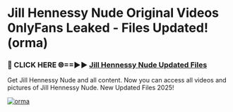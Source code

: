 # Jill Hennessy Nude Original Videos 0nlyFans Leaked - Files Updated! (orma)

<h3>🔴 CLICK HERE 🌐==►► <a href="https://tinyurl.com/5h6xmrr3" rel="nofollow">Jill Hennessy Nude Updated Files</a></h3>

Get Jill Hennessy Nude and all content. Now you can access all videos and pictures of Jill Hennessy Nude. New Updated Files 2025!

[![orma](https://i.imgur.com/KVD873Z.gif)](https://tinyurl.com/5h6xmrr3)
